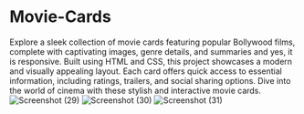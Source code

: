 # Movie-Cards
Explore a sleek collection of movie cards featuring popular Bollywood films, complete with captivating images, genre details, and summaries and yes, it is responsive. Built using HTML and CSS, this project showcases a modern and visually appealing layout. Each card offers quick access to essential information, including ratings, trailers, and social sharing options. Dive into the world of cinema with these stylish and interactive movie cards.
![Screenshot (29)](https://github.com/Nishiii9420/Movie-Cards/assets/123353608/fbc17df7-fe21-430a-a8b4-b5601078641b)
![Screenshot (30)](https://github.com/Nishiii9420/Movie-Cards/assets/123353608/570111a7-4d98-4506-bec7-64fae87e6a99)
![Screenshot (31)](https://github.com/Nishiii9420/Movie-Cards/assets/123353608/39031196-fe3d-410c-895e-4c9cc24f73f1)
